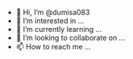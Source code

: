 - 👋 Hi, I’m @dumisa083
- 👀 I’m interested in ...
- 🌱 I’m currently learning ...
- 💞️ I’m looking to collaborate on ...
- 📫 How to reach me ...

<!---
dumisa083/dumisa083 is a ✨ special ✨ repository because its `README.md` (this file) appears on your GitHub profile.
You can click the Preview link to take a look at your changes.
-I am interested in CRYPTO mining

I am currently learning mining I  am looking to collaborate on trading skills

Contact me at +27833428995 
